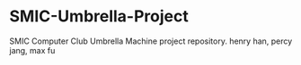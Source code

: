 # SMIC-Umbrella-Project
SMIC Computer Club Umbrella Machine project repository.
henry han, percy jang, max fu
